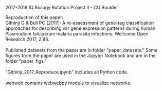 2017-2018 IQ Biology Rotation Project II - CU Boulder

Reproduction of this paper: <br>
Githinji G & Bull PC (2017): A re-assessment of gene-tag classification approaches for describing var gene expression patterns during human Plasmodium falciparum malaria parasite infections. Wellcome Open Research 2017, 2:86.
<br>
<br>
Published datasets from the paper are in folder "paper_datasets." Some figures from the paper are used in the Jupyter Notebook and are in the folder "paper_figs."
<br>
<br>
"Githinji_2017_Reproduce.ipynb" includes all Python code.
<br>
<br>
webweb contains webwebpy module to visualize networks.
